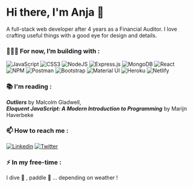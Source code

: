 # Hi there, I'm Anja 👋

A full-stack web developer after 4 years as a Financial Auditor. I love crafting useful things with a good eye for design and details. 


### 👷🏾‍♀️  For now, I’m building with : 
![JavaScript](https://img.shields.io/badge/-Javascript-%23323330.svg?logo=javascript&logoColor=%23F7DF1E)
![CSS3](https://img.shields.io/badge/-CSS3-%231572B6.svg?logo=css3&logoColor=white)
![NodeJS](https://img.shields.io/badge/-Node.js-6DA55F?logo=node.js&logoColor=white)
![Express.js](https://img.shields.io/badge/-Express.js-%23404d59.svg?logo=express&logoColor=%2361DAFB)
![MongoDB](https://img.shields.io/badge/-MongoDB-%234ea94b.svg?logo=mongodb&logoColor=white)
![React](https://img.shields.io/badge/-React.js-%2320232a.svg?logo=react&logoColor=%2361DAFB)
<br/>
![NPM](https://img.shields.io/badge/-NPM-%23000000.svg?logo=npm&logoColor=white)
![Postman](https://img.shields.io/badge/-Postman-FF6C37?logo=postman&logoColor=white)
![Bootstrap](https://img.shields.io/badge/-Bootstrap-%23563D7C.svg?logo=bootstrap&logoColor=white)
![Material UI](https://img.shields.io/badge/-MaterialUi-%230081CB.svg?logo=material-ui&logoColor=white)
![Heroku](https://img.shields.io/badge/-Heroku-%23430098.svg?logo=heroku&logoColor=white)
![Netlify](https://img.shields.io/badge/-Netlify-%23000000.svg?logo=netlify&logoColor=#00C7B7)


### 📚 I'm reading : 
<b><i>Outliers</b></i> by Malcolm Gladwell, 
</br>
<b><i>Eloquent JavaScript: A Modern Introduction to Programming</b></i> by Marijn Haverbeke

### 📫  How to reach me : 
<a href="https://www.linkedin.com/in/aramihone/" target="_blank"><img src ="https://img.shields.io/badge/Linkedin-%230077B5.svg?logo=linkedin&logoColor=white" alt="Linkedin"></a>
<a href="https://twitter.com/AnjaInTech"><img src ="https://img.shields.io/badge/Twitter-%231DA1F2.svg?logo=Twitter&logoColor=white" alt="Twitter"></a>

### ⚡ In my free-time : 
I dive 🤿 , paddle 🛶 ... depending on weather ! 

